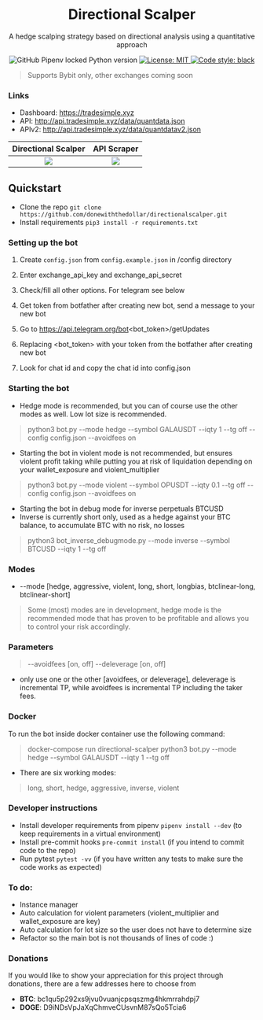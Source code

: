 <h1 align="center">Directional Scalper</h1>
<p align="center">
A hedge scalping strategy based on directional analysis using a quantitative approach<br>
</p>
<p align="center">
<img alt="GitHub Pipenv locked Python version" src="https://img.shields.io/github/pipenv/locked/python-version/donewiththedollar/directionalscalper"> 
<a href="https://github.com/donewiththedollar/directionalscalper/blob/main/LICENSE"><img alt="License: MIT" src="https://img.shields.io/badge/License-MIT-yellow.svg">
<a href="https://github.com/psf/black"><img alt="Code style: black" src="https://img.shields.io/badge/code%20style-black-000000.svg"></a>
</p>

>  Supports Bybit only, other exchanges coming soon

### Links
* Dashboard: https://tradesimple.xyz
* API: http://api.tradesimple.xyz/data/quantdata.json
* APIv2: http://api.tradesimple.xyz/data/quantdatav2.json

Directional Scalper        |  API Scraper
:-------------------------:|:-------------------------:
![](https://github.com/donewiththedollar/directional-scalper/blob/main/directional-scalper.gif)  |  ![](https://github.com/donewiththedollar/directional-scalper/blob/main/scraper.gif)

## Quickstart
- Clone the repo `git clone https://github.com/donewiththedollar/directionalscalper.git`
- Install requirements `pip3 install -r requirements.txt`

### Setting up the bot
 1. Create `config.json` from `config.example.json` in /config directory
 2. Enter exchange_api_key and exchange_api_secret
 3. Check/fill all other options. For telegram see below

 1. Get token from botfather after creating new bot, send a message to your new bot
 2. Go to https://api.telegram.org/bot<bot_token>/getUpdates
 3. Replacing <bot_token> with your token from the botfather after creating new bot
 4. Look for chat id and copy the chat id into config.json

### Starting the bot
* Hedge mode is recommended, but you can of course use the other modes as well. Low lot size is recommended.
> python3 bot.py --mode hedge --symbol GALAUSDT --iqty 1 --tg off --config config.json --avoidfees on
* Starting the bot in violent mode is not recommended, but ensures violent profit taking while putting you at risk of liquidation depending on your wallet_exposure and violent_multiplier
> python3 bot.py --mode violent --symbol OPUSDT --iqty 0.1 --tg off --config config.json --avoidfees on

* Starting the bot in debug mode for inverse perpetuals BTCUSD
* Inverse is currently short only, used as a hedge against your BTC balance, to accumulate BTC with no risk, no losses
> python3 bot_inverse_debugmode.py --mode inverse --symbol BTCUSD --iqty 1 --tg off

### Modes
* --mode [hedge, aggressive, violent, long, short, longbias, btclinear-long, btclinear-short]
> Some (most) modes are in development, hedge mode is the recommended mode that has proven to be profitable and allows you to control your risk accordingly.

### Parameters
> --avoidfees [on, off]
> --deleverage [on, off]
* only use one or the other [avoidfees, or deleverage], deleverage is incremental TP, while avoidfees is incremental TP including the taker fees.


### Docker
To run the bot inside docker container use the following command:
> docker-compose run directional-scalper python3 bot.py --mode hedge --symbol GALAUSDT --iqty 1 --tg off

* There are six working modes:
> long, short, hedge, aggressive, inverse, violent


### Developer instructions
- Install developer requirements from pipenv `pipenv install --dev` (to keep requirements in a virtual environment)
- Install pre-commit hooks `pre-commit install` (if you intend to commit code to the repo)
- Run pytest `pytest -vv` (if you have written any tests to make sure the code works as expected)


### To do:
* Instance manager
* Auto calculation for violent parameters (violent_multiplier and wallet_exposure are key)
* Auto calculation for lot size so the user does not have to determine size
* Refactor so the main bot is not thousands of lines of code :)


### Donations
If you would like to show your appreciation for this project through donations, there are a few addresses here to choose from
* **BTC**: bc1qu5p292xs9jvu0vuanjcpsqszmg4hkmrrahdpj7
* **DOGE**: D9iNDsVpJaXqChmveCUsvnM87sQo5Tcia6
